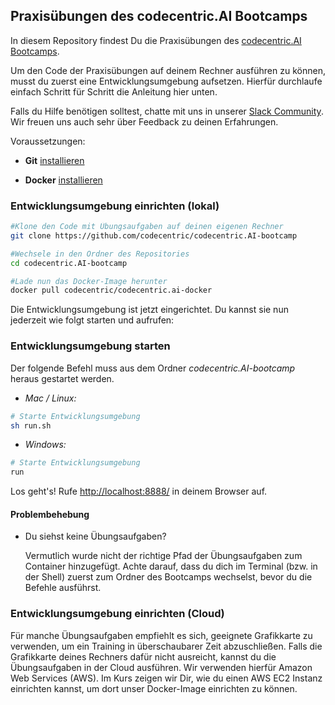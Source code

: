 ## Praxisübungen des codecentric.AI Bootcamps

In diesem Repository findest Du die Praxisübungen des [codecentric.AI Bootcamps](https://bootcamp.codecentric.ai).

Um den Code der Praxisübungen auf deinem Rechner ausführen zu können, musst du zuerst eine Entwicklungsumgebung aufsetzen. Hierfür durchlaufe einfach Schritt für Schritt die Anleitung hier unten.

Falls du Hilfe benötigen solltest, chatte mit uns in unserer [Slack Community](https://join.slack.com/t/cc-ai-bootcamp/shared_invite/enQtNTQyMTk0MzM2OTMxLTNkODg2YzIwYjdhZGI4YmU3YWNhMDc4NmIwZmFmMmJiN2JiODM1M2EyYTQxZGNhZjQwOGIwMTRlMDlhYzg1YTI). Wir freuen uns auch sehr über Feedback zu deinen Erfahrungen.

Voraussetzungen:

- **Git** [installieren](https://git-scm.com/book/de/v1/Los-geht%E2%80%99s-Git-installieren)

- **Docker** [installieren](https://docs.docker.com/install/)

### Entwicklungsumgebung einrichten (lokal)

```bash
#Klone den Code mit Übungsaufgaben auf deinen eigenen Rechner
git clone https://github.com/codecentric/codecentric.AI-bootcamp

#Wechsele in den Ordner des Repositories
cd codecentric.AI-bootcamp

#Lade nun das Docker-Image herunter
docker pull codecentric/codecentric.ai-docker
```

Die Entwicklungsumgebung ist jetzt eingerichtet. Du kannst sie nun jederzeit wie folgt starten und aufrufen:

### Entwicklungsumgebung starten

Der folgende Befehl muss aus dem Ordner *codecentric.AI-bootcamp* heraus gestartet werden.

  - *Mac / Linux:*

```bash
# Starte Entwicklungsumgebung
sh run.sh
```
  - *Windows:*

```bash
# Starte Entwicklungsumgebung 
run
```

Los geht's! Rufe [http://localhost:8888/](http://localhost:8888/) in deinem Browser auf.

#### Problembehebung
* Du siehst keine Übungsaufgaben?

   Vermutlich wurde nicht der richtige Pfad der Übungsaufgaben zum Container hinzugefügt. Achte darauf, dass du dich im    Terminal (bzw. in der Shell) zuerst zum Ordner des Bootcamps wechselst, bevor du die Befehle ausführst.

### Entwicklungsumgebung einrichten (Cloud)

Für manche Übungsaufgaben empfiehlt es sich, geeignete Grafikkarte zu verwenden, um ein Training in überschaubarer Zeit abzuschließen. Falls die Grafikkarte deines Rechners dafür nicht ausreicht, kannst du die Übungsaufgaben in der Cloud ausführen. Wir verwenden hierfür Amazon Web Services (AWS). Im Kurs zeigen wir Dir, wie du einen AWS EC2 Instanz einrichten kannst, um dort unser Docker-Image einrichten zu können.
